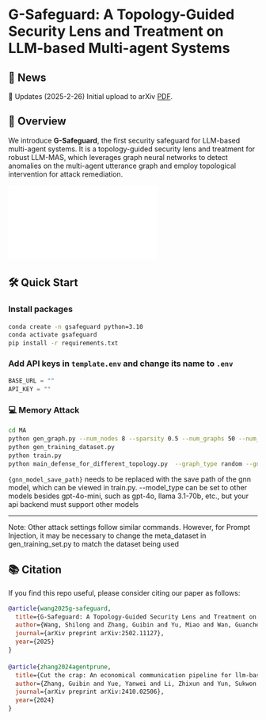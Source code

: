 # G-Safeguard: A Topology-Guided Security Lens and Treatment on LLM-based Multi-agent Systems

## 📰 News

🚩 Updates (2025-2-26) Initial upload to arXiv [PDF](https://arxiv.org/abs/2502.11127).

## 🌟 Overview

We introduce **G-Safeguard**, the first security safeguard for LLM-based multi-agent systems. It is a topology-guided security lens and treatment for robust LLM-MAS, which leverages graph neural networks to detect anomalies on the multi-agent utterance graph and employ topological intervention for attack remediation. 

![](./assets/framework-1.pdf)

## 🛠 Quick Start

### Install packages

```bash
conda create -n gsafeguard python=3.10
conda activate gsafeguard
pip install -r requirements.txt
```

### Add API keys in `template.env` and change its name to `.env`

```python
BASE_URL = "" 
API_KEY = ""
```

### 💻 Memory Attack

```bash
cd MA
python gen_graph.py --num_nodes 8 --sparsity 0.5 --num_graphs 50 --num_attackers 3 --samples 800 --model_type gpt-4o-mini
python gen_training_dataset.py
python train.py
python main_defense_for_different_topology.py  --graph_type random --gnn_checkpoint_path {gnn_model_save_path} --model_type {gpt-4o-mini}
```
`{gnn_model_save_path}` needs to be replaced with the save path of the gnn model, which can be viewed in train.py. --model_type can be set to other models besides gpt-4o-mini, such as gpt-4o, llama 3.1-70b, etc., but your api backend must support other models

---

Note: Other attack settings follow similar commands. However, for Prompt Injection, it may be necessary to change the meta_dataset in gen_training_set.py to match the dataset being used



## 📚 Citation
If you find this repo useful, please consider citing our paper as follows:
```bibtex
@article{wang2025g-safeguard,
  title={G-Safeguard: A Topology-Guided Security Lens and Treatment on LLM-based Multi-agent Systems},
  author={Wang, Shilong and Zhang, Guibin and Yu, Miao and Wan, Guancheng and Meng, Fanci and Guo, Chongye and Wang, Kun and Wang, Yang},
  journal={arXiv preprint arXiv:2502.11127},
  year={2025}
}

@article{zhang2024agentprune,
  title={Cut the crap: An economical communication pipeline for llm-based multi-agent systems},
  author={Zhang, Guibin and Yue, Yanwei and Li, Zhixun and Yun, Sukwon and Wan, Guancheng and Wang, Kun and Cheng, Dawei and Yu, Jeffrey Xu and Chen, Tianlong},
  journal={arXiv preprint arXiv:2410.02506},
  year={2024}
}
```
